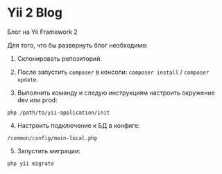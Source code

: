 Yii 2 Blog
===================================

Блог на Yii Framework 2

Для того, что бы развернуть блог необходимо:

1. Склонировать репозиторий.

2. После запустить ```composer``` в консоли:
  ```composer install``` / ```composer update```.

3. Выполнить команду и следую инструкциям настроить окружение dev или prod:
  ```
  php /path/to/yii-application/init
  ```

4. Настроить подключение к БД в конфиге:
  ```
  /common/config/main-local.php
  ```

5. Запустить миграции:
  ```
  php yii migrate
  ```
